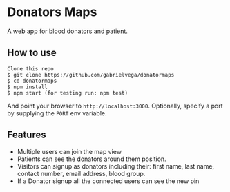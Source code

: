 
# Donators Maps

A web app for blood donators and patient.

## How to use

```
Clone this repo
$ git clone https://github.com/gabrielvega/donatormaps
$ cd donatormaps
$ npm install
$ npm start (for testing run: npm test)
```

And point your browser to `http://localhost:3000`. Optionally, specify
a port by supplying the `PORT` env variable.

## Features

- Multiple users can join the map view
- Patients can see the donators around them position.
- Visitors can signup as donators including their: first name, last name, contact number, email address, blood group.
- If a Donator signup all the connected users can see the new pin